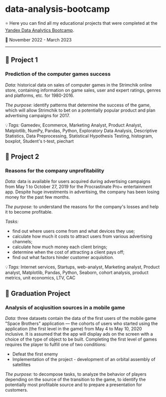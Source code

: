 # data-analysis-bootcamp

⭐ Here you can find all my educational projects that were completed at the [Yandex Data Analytics Bootcamp](https://practicum.yandex.ru/profile/data-analyst-bootcamp/).

 📅 November 2022 - March 2023

---

## 📖 Project 1
### Prediction of the computer games success

*Data:* historical data on sales of computer games in the Strimchik online store, containing information on game sales, user and expert ratings, genres and platforms, etc. for 1980-2016.

*The purpose:* identify patterns that determine the success of the game, which will allow Strimchik to bet on a potentially popular product and plan advertising campaigns for 2017.

💡*Tags:* Gamedev, Ecommerce, Marketing Analyst, Product Analyst, Matplotlib, NumPy, Pandas, Python, Exploratory Data Analysis, Descriptive Statistics, Data Preprocessing, Statistical Hypothesis Testing,  histogram, boxplot, Student's t-test, piechart


## 📖 Project 2
### Reasons for the company unprofitability

*Data:* data is available for users acquired during advertising campaigns from May 1 to October 27, 2019 for the Procrastinate Pro+ entertainment app. Despite huge investments in advertising, the company has been losing money for the past few months.

*The purpose:* to understand the reasons for the company's losses and help it to become profitable.

*Tasks:*

- find out where users come from and what devices they use;
- calculate how much it costs to attract users from various advertising channels;
- calculate how much money each client brings;
- determine when the cost of attracting a client pays off;
- find out what factors hinder customer acquisition.

💡*Tags:* Internet services, Startups, web-analyst, Marketing analyst, Product analyst, Matplotlib, Pandas, Python, Seaborn, cohort analysis, product metrics, unit economics, LTV, CAC

## 📖 Graduation Project
### Analysis of acqiusition sources in a mobile game

*Data:* three datasets contain the data of the first users of the mobile game "Space Brothers" application — the cohorts of users who started using the application (the first level in the game) from May 4 to May 10, 2020 inclusive. It is assumed that the app will display ads on the screen with a choice of the type of object to be built. Completing the first level of games requires the player to fulfill one of two conditions:
- Defeat the first enemy
- Implementation of the project - development of an orbital assembly of satellites

*The purpose:* to decompose tasks, to analyze the behavior of players depending on the source of the transition to the game, to identify the potentially most profitable source and to prepare a presentation for customers.
